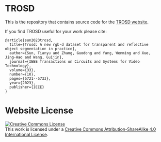 # TROSD

This is the repository that contains source code for the [TROSD website]([https://nerfies.github.io](https://provemj.github.io/trosd.github.io/)).

If you find TROSD useful for your work please cite:
```
@article{sun2023trosd,
  title={Trosd: A new rgb-d dataset for transparent and reflective object segmentation in practice},
  author={Sun, Tianyu and Zhang, Guodong and Yang, Wenming and Xue, Jing-Hao and Wang, Guijin},
  journal={IEEE Transactions on Circuits and Systems for Video Technology},
  volume={33},
  number={10},
  pages={5721--5733},
  year={2023},
  publisher={IEEE}
}
```

# Website License
<a rel="license" href="http://creativecommons.org/licenses/by-sa/4.0/"><img alt="Creative Commons License" style="border-width:0" src="https://i.creativecommons.org/l/by-sa/4.0/88x31.png" /></a><br />This work is licensed under a <a rel="license" href="http://creativecommons.org/licenses/by-sa/4.0/">Creative Commons Attribution-ShareAlike 4.0 International License</a>.
